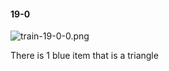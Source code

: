 #### 19-0
![train-19-0-0.png](https://github.com/lil-lab/nlvr/raw/master/nlvr/train/images/62/train-19-0-0.png "train-19-0-0.png")

There is 1 blue item that is a triangle